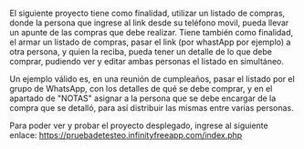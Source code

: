 El siguiente proyecto tiene como finalidad, utilizar un listado de compras, donde la persona que ingrese al link desde su teléfono movil, pueda llevar un apunte de las compras que debe realizar.
Tiene también como finalidad, el armar un listado de compras, pasar el link (por whastApp por ejemplo) a otra persona, y quien la reciba, pueda tener un detalle de lo que debe comprar, pudiendo
ver y editar ambas personas el listado en simultáneo.

Un ejemplo válido es, en una reunión de cumpleaños, pasar el listado por el grupo de WhatsApp, con los detalles de qué se debe comprar, y en el apartado de "NOTAS" asignar a la persona que se debe
encargar de la compra que se detalló, para así distribuir las mismas entre varias personas.

Para poder ver y probar el proyecto desplegado, ingrese al siguiente enlace:
https://pruebadetesteo.infinityfreeapp.com/index.php
